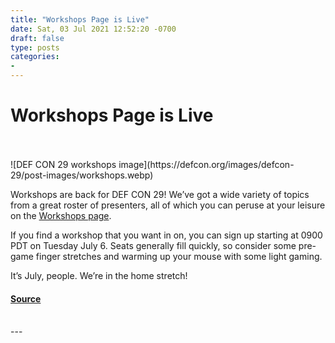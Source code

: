 ```yaml
---
title: "Workshops Page is Live"
date: Sat, 03 Jul 2021 12:52:20 -0700
draft: false
type: posts
categories: 
- 
---
```

# Workshops Page is Live

<br/>

<br/>
![DEF CON 29 workshops image](https://defcon.org/images/defcon-29/post-images/workshops.webp)  

Workshops are back for DEF CON 29! We’ve got a wide variety of topics from a great roster of presenters, all of which you can peruse at your leisure on the [Workshops page](https://defcon.org/html/defcon-29/dc-29-workshops.html).  
  
If you find a workshop that you want in on, you can sign up starting at 0900 PDT on Tuesday July 6. Seats generally fill quickly, so consider some pre-game finger stretches and warming up your mouse with some light gaming.  
  
It’s July, people. We’re in the home stretch!

#### [Source](https://defcon.org/html/defcon-29/dc-29-workshops.html)

<br/>
---
